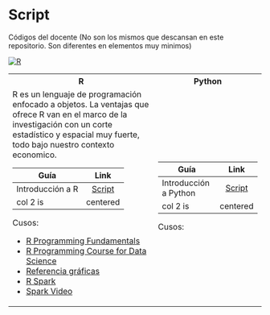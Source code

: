 # Script 
Códigos del docente (No son los mismos que descansan  en este repositorio. Son diferentes en elementos muy minimos)

[![R](https://img.shields.io/badge/R-0A66C2?style=for-the-badge&logo=R&logoColor=5D8AA8)](https://cran.r-project.org/bin/windows/base/)

<table>
<tr><th> R </th><th>Python</th></tr>
<tr><td>
R es un lenguaje de programación enfocado a objetos.
La ventajas que ofrece R van en el marco de la investigación con un corte estadístico y espacial muy fuerte, todo bajo nuestro contexto economico.

| Guía   |      Link      | 
|----------|:-------------:|
| Introducción a R |  [Script](https://github.com/NicolasGP01/Tecnicas-de-medicion-economica/blob/main/UNIDAD1/Material/Introducci%C3%B3n%20a%20R%201.0.R) |
| col 2 is |    centered   |

Cusos:
* [R Programming Fundamentals](https://online.stanford.edu/courses/xfds112-r-programming-fundamentals)
* [R Programming Course for Data Science](https://www.boardinfinity.com/micro-learning/r-programming-for-data-science-course)
* [Referencia gráficas](https://github.com/gkaramanis/tidytuesday)
* [R Spark](https://spark.apache.org/docs/latest/sparkr.html)
* [Spark Video](https://www.youtube.com/watch?v=7Qak4rw76lI)

</td><td>

| Guía   |      Link      | 
|----------|:-------------:|
| Introducción a Python |  [Script](https://github.com/NicolasGP01/Tecnicas-de-medicion-economica/blob/main/UNIDAD1/Material/Introducci%C3%B3n%20a%20Python%201.0.py) |
| col 2 is |    centered   |

Cusos:


</td></tr> </table>
